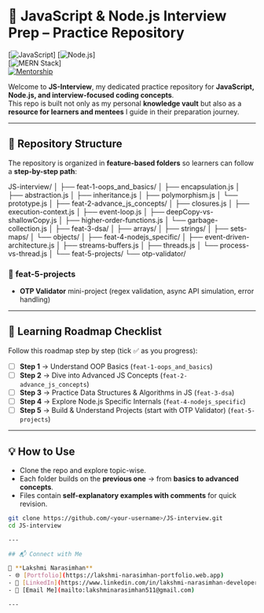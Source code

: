 # 📘 JavaScript & Node.js Interview Prep – Practice Repository  

[![JavaScript](https://img.shields.io/badge/JavaScript-ES6+-yellow?logo=javascript)]
[![Node.js](https://img.shields.io/badge/Node.js-Backend-green?logo=node.js)]  
[![MERN Stack](https://img.shields.io/badge/MERN-Stack-blue?logo=mongodb)]  
[![Mentorship](https://img.shields.io/badge/Mentorship-Available-orange)](#)  

Welcome to **JS-Interview**, my dedicated practice repository for **JavaScript, Node.js, and interview-focused coding concepts**.  
This repo is built not only as my personal **knowledge vault** but also as a **resource for learners and mentees** I guide in their preparation journey.  

---

## 🚀 Repository Structure  

The repository is organized in **feature-based folders** so learners can follow a **step-by-step path**:  

JS-interview/
│
├── feat-1-oops_and_basics/
│   ├── encapsulation.js
│   ├── abstraction.js
│   ├── inheritance.js
│   ├── polymorphism.js
│   └── prototype.js
│
├── feat-2-advance_js_concepts/
│   ├── closures.js
│   ├── execution-context.js
│   ├── event-loop.js
│   ├── deepCopy-vs-shallowCopy.js
│   ├── higher-order-functions.js
│   └── garbage-collection.js
│
├── feat-3-dsa/
│   ├── arrays/
│   ├── strings/
│   ├── sets-maps/
│   └── objects/
│
├── feat-4-nodejs_specific/
│   ├── event-driven-architecture.js
│   ├── streams-buffers.js
│   ├── threads.js
│   └── process-vs-thread.js
│
└── feat-5-projects/
    └── otp-validator/


### 📂 **feat-5-projects**
- **OTP Validator** mini-project (regex validation, async API simulation, error handling)  

---

## 📌 Learning Roadmap Checklist  

Follow this roadmap step by step (tick ✅ as you progress):  

- [ ] **Step 1** → Understand OOP Basics (`feat-1-oops_and_basics`)  
- [ ] **Step 2** → Dive into Advanced JS Concepts (`feat-2-advance_js_concepts`)  
- [ ] **Step 3** → Practice Data Structures & Algorithms in JS (`feat-3-dsa`)  
- [ ] **Step 4** → Explore Node.js Specific Internals (`feat-4-nodejs_specific`)  
- [ ] **Step 5** → Build & Understand Projects (start with OTP Validator) (`feat-5-projects`)  

---

## 💡 How to Use  

- Clone the repo and explore topic-wise.  
- Each folder builds on the **previous one** → from **basics to advanced concepts**.  
- Files contain **self-explanatory examples with comments** for quick revision.  

```bash
git clone https://github.com/<your-username>/JS-interview.git
cd JS-interview

---

## 📬 Connect with Me  

👤 **Lakshmi Narasimhan**  
- 🌐 [Portfolio](https://lakshmi-narasimhan-portfolio.web.app)  
- 💼 [LinkedIn](https://www.linkedin.com/in/lakshmi-narasimhan-developer)  
- 📧 [Email Me](mailto:lakshminarasimhan511@gmail.com)  

---